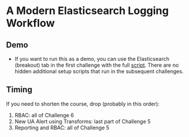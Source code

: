 # A Modern Elasticsearch Logging Workflow

## Demo

* If you want to run this as a demo, you can use the Elasticsearch (breakout) tab in the first challenge with the full [script](https://drive.google.com/file/d/1gB1zpSjFOMOZ0RTNgi_xJQSmoQQAzh-5/view?usp=drive_link). There are no hidden additional setup scripts that run in the subsequent challenges.

## Timing

If you need to shorten the course, drop (probably in this order):

1) RBAC: all of Challenge 6
2) New UA Alert using Transforms: last part of Challenge 5
3) Reporting and RBAC: all of Challenge 5
